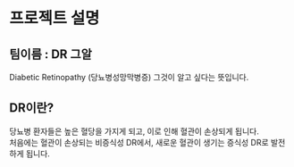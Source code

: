 # 프로젝트 설명

## 팀이름 : DR 그알
Diabetic Retinopathy (당뇨병성망막병증) 그것이 알고 싶다는 뜻입니다.   

## DR이란?
당뇨병 환자들은 높은 혈당을 가지게 되고, 이로 인해 혈관이 손상되게 됩니다.  
처음에는 혈관이 손상되는 비증식성 DR에서, 새로운 혈관이 생기는 증식성 DR로 발전하게 됩니다.






